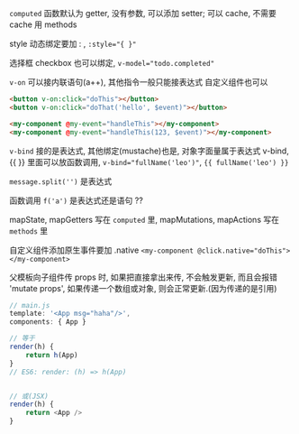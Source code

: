 `computed` 函数默认为 getter, 没有参数, 可以添加 setter; 可以 cache, 不需要 cache 用 methods

style 动态绑定要加 : , `:style="{ }"`

选择框 checkbox 也可以绑定, `v-model="todo.completed"`

`v-on` 可以接内联语句(a++), 其他指令一般只能接表达式
自定义组件也可以

```html
<button v-on:click="doThis"></button>
<button v-on:click="doThat('hello', $event)"></button>

<my-component @my-event="handleThis"></my-component>
<my-component @my-event="handleThis(123, $event)"></my-component>

```

`v-bind` 接的是表达式, 其他绑定(mustache)也是, 对象字面量属于表达式
 v-bind, {{ }} 里面可以放函数调用, `v-bind="fullName('leo')"`,  `{{ fullName('leo') }}`

`message.split('')` 是表达式

函数调用 `f('a')` 是表达式还是语句 ??

mapState, mapGetters 写在 `computed` 里, mapMutations, mapActions 写在 `methods` 里

自定义组件添加原生事件要加 .native `<my-component @click.native="doThis"></my-component>`

父模板向子组件传 props 时, 如果把直接拿出来传, 不会触发更新, 而且会报错 'mutate props', 如果传递一个数组或对象, 则会正常更新.(因为传递的是引用)

```js
// main.js
template: '<App msg="haha"/>',
components: { App }

// 等于
render(h) {
	return h(App)
}
// ES6: render: (h) => h(App)


// 或(JSX)
render(h) {
	return <App />
}
```

